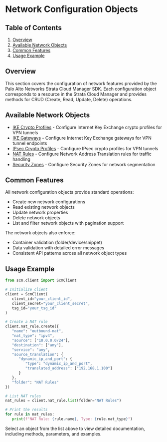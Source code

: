 # Network Configuration Objects

## Table of Contents

1. [Overview](#overview)
2. [Available Network Objects](#available-network-objects)
3. [Common Features](#common-features)
4. [Usage Example](#usage-example)

## Overview

This section covers the configuration of network features provided by the Palo Alto Networks Strata Cloud Manager SDK. Each configuration object corresponds to a resource in the Strata Cloud Manager and provides methods for CRUD (Create, Read, Update, Delete) operations.

## Available Network Objects

- [IKE Crypto Profiles](ike_crypto_profile.md) - Configure Internet Key Exchange crypto profiles for VPN tunnels
- [IKE Gateways](ike_gateway.md) - Configure Internet Key Exchange gateways for VPN tunnel endpoints
- [IPsec Crypto Profiles](ipsec_crypto_profile.md) - Configure IPsec crypto profiles for VPN tunnels
- [NAT Rules](nat_rules.md) - Configure Network Address Translation rules for traffic handling
- [Security Zones](security_zone.md) - Configure Security Zones for network segmentation

## Common Features

All network configuration objects provide standard operations:

- Create new network configurations
- Read existing network objects
- Update network properties
- Delete network objects
- List and filter network objects with pagination support

The network objects also enforce:

- Container validation (folder/device/snippet)
- Data validation with detailed error messages
- Consistent API patterns across all network object types

## Usage Example

<div class="termy">

<!-- termynal -->
```python
from scm.client import ScmClient

# Initialize client
client = ScmClient(
   client_id="your_client_id",
   client_secret="your_client_secret",
   tsg_id="your_tsg_id"
)

# Create a NAT rule
client.nat_rule.create({
   "name": "outbound-nat",
   "nat_type": "ipv4",
   "source": ["10.0.0.0/24"],
   "destination": ["any"],
   "service": "any",
   "source_translation": {
      "dynamic_ip_and_port": {
         "type": "dynamic_ip_and_port",
         "translated_address": ["192.168.1.100"]
      }
   },
   "folder": "NAT Rules"
})

# List NAT rules
nat_rules = client.nat_rule.list(folder="NAT Rules")

# Print the results
for rule in nat_rules:
   print(f"NAT Rule: {rule.name}, Type: {rule.nat_type}")
```

</div>

Select an object from the list above to view detailed documentation, including methods, parameters, and examples.
